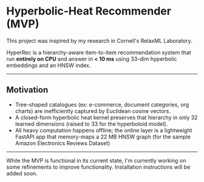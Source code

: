 # Hyperbolic-Heat Recommender (MVP)

This project was inspired by my research in Cornell's RelaxML Laboratory. 

HyperRec is a hierarchy-aware item-to-item recommendation system that run **entirely on CPU** and answer in **\< 10 ms** using 33-dim hyperbolic embeddings and an HNSW index.

---

## Motivation
* Tree-shaped catalogues (ex: e-commerce, document categories, org charts) are inefficiently captured by Euclidean cosine vectors.  
* A closed-form hyperbolic heat kernel preserves that hierarchy in only 32
  learned dimensions (raised to 33 for the hyperboloid model).  
* All heavy computation happens offline; the online layer is a lightweight FastAPI
  app that memory-maps a 22 MB HNSW graph (for the sample Amazon Electronics Reviews Dataset)

---


While the MVP is functional in its current state, I'm currently working on some refinements to improve functionality. Installation instructions will be added soon. 
